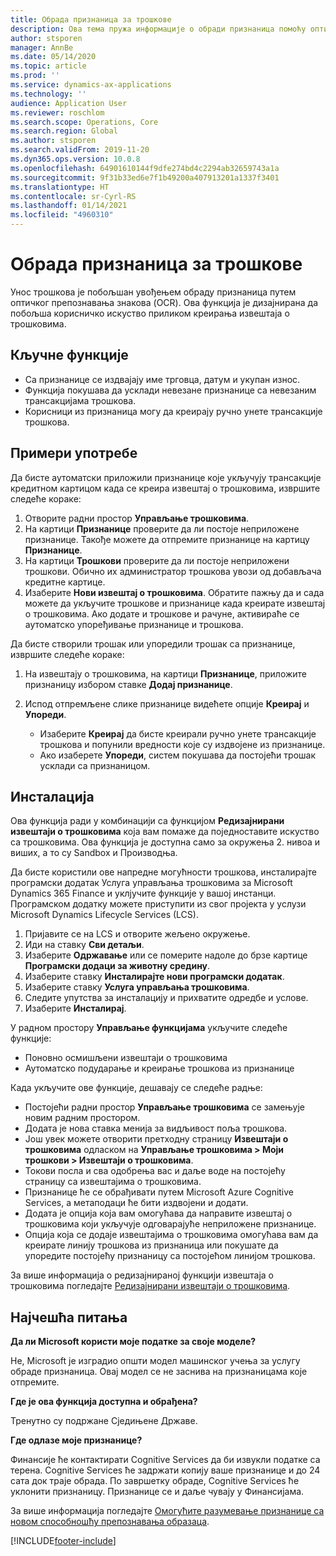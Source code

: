 ```yaml
---
title: Обрада признаница за трошкове
description: Ова тема пружа информације о обради признаница помоћу оптичког препознавања знакова (OCR). Ова функција је дизајнирана да побољша корисничко искуство приликом креирања извештаја о трошковима у услузи Microsoft Dynamics 365 Finance.
author: stsporen
manager: AnnBe
ms.date: 05/14/2020
ms.topic: article
ms.prod: ''
ms.service: dynamics-ax-applications
ms.technology: ''
audience: Application User
ms.reviewer: roschlom
ms.search.scope: Operations, Core
ms.search.region: Global
ms.author: stsporen
ms.search.validFrom: 2019-11-20
ms.dyn365.ops.version: 10.0.8
ms.openlocfilehash: 64901610144f9dfe274bd4c2294ab32659743a1a
ms.sourcegitcommit: 9f31b33ed6e7f1b49200a407913201a1337f3401
ms.translationtype: HT
ms.contentlocale: sr-Cyrl-RS
ms.lasthandoff: 01/14/2021
ms.locfileid: "4960310"
---
```

# <a name="expense-receipt-processing"></a>Обрада признаница за трошкове

Унос трошкова је побољшан увођењем обраду признаница путем оптичког препознавања знакова (OCR). Ова функција је дизајнирана да побољша корисничко искуство приликом креирања извештаја о трошковима.

## <a name="key-features"></a>Кључне функције

- Са признанице се издвајају име трговца, датум и укупан износ.
- Функција покушава да усклади невезане признанице са невезаним трансакцијама трошкова.
- Корисници из признаница могу да креирају ручно унете трансакције трошкова.

## <a name="usage-examples"></a>Примери употребе

Да бисте аутоматски приложили признанице које укључују трансакције кредитном картицом када се креира извештај о трошковима, извршите следеће кораке:

  1. Отворите радни простор **Управљање трошковима**.
  2. На картици **Признанице** проверите да ли постоје неприложене признанице. Такође можете да отпремите признанице на картицу **Признанице**.
  3. На картици **Трошкови** проверите да ли постоје неприложени трошкови. Обично их администратор трошкова увози од добављача кредитне картице.
  4. Изаберите **Нови извештај о трошковима**. Обратите пажњу да и сада можете да укључите трошкове и признанице када креирате извештај о трошковима. Ако додате и трошкове и рачуне, активираће се аутоматско упоређивање признанице и трошкова.

Да бисте створили трошак или упоредили трошак са признанице, извршите следеће кораке:

  1. На извештају о трошковима, на картици **Признанице**, приложите признаницу избором ставке **Додај признанице**.
  2. Испод отпремљене слике признанице видећете опције **Креирај** и **Упореди**.

      - Изаберите **Креирај** да бисте креирали ручно унете трансакције трошкова и попунили вредности које су издвојене из признанице.
      - Ако изаберете **Упореди**, систем покушава да постојећи трошак усклади са признаницом.

## <a name="installation"></a>Инсталација

Ова функција ради у комбинацији са функцијом **Редизајнирани извештаји о трошковима** која вам помаже да поједноставите искуство са трошковима. Ова функција је доступна само за окружења 2. нивоа и виших, а то су Sandbox и Производња.

Да бисте користили ове напредне могућности трошкова, инсталирајте програмски додатак Услуга управљања трошковима за Microsoft Dynamics 365 Finance и уклјучите функције у вашој инстанци. Програмском додатку можете приступити из свог пројекта у услузи Microsoft Dynamics Lifecycle Services (LCS).

1. Пријавите се на LCS и отворите жељено окружење.
2. Иди на ставку **Сви детаљи**.
3. Изаберите **Одржавање** или се померите надоле до брзе картице **Програмски додаци за животну средину**.
4. Изаберите ставку **Инсталирајте нови програмски додатак**.
5. Изаберите ставку **Услуга управљања трошковима**.
6. Следите упутства за инсталацију и прихватите одредбе и услове.
7. Изаберите **Инсталирај**.

У радном простору **Управљање функцијама** укључите следеће функције:

- Поновно осмишљени извештаји о трошковима
- Аутоматско подударање и креирање трошкова из признанице

Када укључите ове функције, дешавају се следеће радње:

- Постојећи радни простор **Управљање трошковима** се замењује новим радним простором.
- Додата је нова ставка менија за видљивост поља трошкова.
- Још увек можете отворити претходну страницу **Извештаји о трошковима** одласком на **Управљање трошковима > Моји трошкови > Извештаји о трошковима**.
- Токови посла и сва одобрења вас и даље воде на постојећу страницу са извештајима о трошковима.
- Признанице ће се обрађивати путем Microsoft Azure Cognitive Services, а метаподаци ће бити издвојени и додати.
- Додата је опција која вам омогућава да направите извештај о трошковима који укључује одговарајуће неприложене признанице.
- Опција која се додаје извештајима о трошковима омогућава вам да креирате линију трошкова из признаница или покушате да упоредите постојећу признаницу са постојећом линијом трошкова.

За више информација о редизајнираној функцији извештаја о трошковима погледајте [Редизајнирани извештаји о трошковима](ExpenseWorkspaceNew.md).

## <a name="frequently-asked-questions"></a>Најчешћа питања

**Да ли Microsoft користи моје податке за своје моделе?**

Не, Microsoft је изградио општи модел машинског учења за услугу обраде признаница. Овај модел се не заснива на признаницама које отпремите.

**Где је ова функција доступна и обрађена?**

Тренутно су подржане Сједињене Државе.

**Где одлазе моје признанице?**

Финансије ће контактирати Cognitive Services да би извукли податке са терена. Cognitive Services ће задржати копију ваше признанице и до 24 сата док траје обрада. По завршетку обраде, Cognitive Services ће уклонити признаницу. Признанице се и даље чувају у Финансијама.

За више информација погледајте [Омогућите разумевање признанице са новом способношћу препознавања образаца](https://azure.microsoft.com/blog/enable-receipt-understanding-with-form-recognizer-s-new-capability/).


[!INCLUDE[footer-include](../includes/footer-banner.md)]